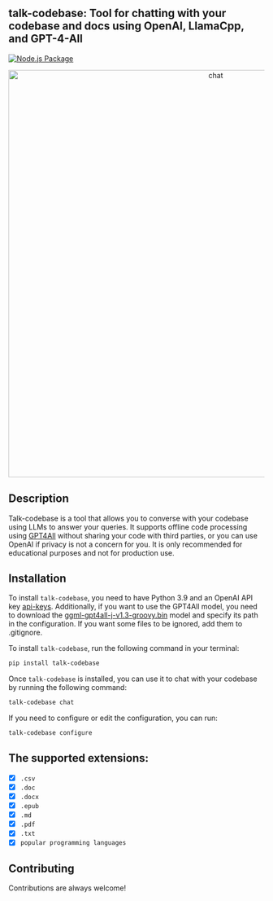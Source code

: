 ## talk-codebase: Tool for chatting with your codebase and docs using OpenAI, LlamaCpp, and GPT-4-All

[![Node.js Package](https://github.com/rsaryev/talk-codebase/actions/workflows/python-publish.yml/badge.svg)](https://github.com/rsaryev/talk-codebase/actions/workflows/python-publish.yml)

<p align="center">
  <img src="https://github.com/rsaryev/talk-codebase/assets/70219513/b5d338f9-14a5-417b-9690-83f5cd66facf" width="800" alt="chat">
</p>

## Description

Talk-codebase is a tool that allows you to converse with your codebase using LLMs to answer your queries. It supports
offline code processing using [GPT4All](https://github.com/nomic-ai/gpt4all) without sharing your code with third
parties, or you can use OpenAI if privacy is not a concern for you. It is only recommended for educational purposes and
not for production use.

## Installation

To install `talk-codebase`, you need to have Python 3.9 and an OpenAI API
key [api-keys](https://platform.openai.com/account/api-keys).
Additionally, if you want to use the GPT4All model, you need to download
the [ggml-gpt4all-j-v1.3-groovy.bin](https://gpt4all.io/models/ggml-gpt4all-j-v1.3-groovy.bin) model and specify its
path in the configuration. If you want some files to be ignored, add them to .gitignore.

To install `talk-codebase`, run the following command in your terminal:

```bash
pip install talk-codebase
```

Once `talk-codebase` is installed, you can use it to chat with your codebase by running the following command:

```bash
talk-codebase chat
```

If you need to configure or edit the configuration, you can run:

```bash
talk-codebase configure
```

## The supported extensions:

- [x] `.csv`
- [x] `.doc`
- [x] `.docx`
- [x] `.epub`
- [x] `.md`
- [x] `.pdf`
- [x] `.txt`
- [x] `popular programming languages`

## Contributing

Contributions are always welcome!